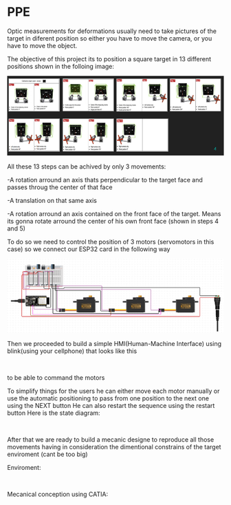 # PPE

Optic measurements for deformations usually need to take pictures of the target in diferent position so either you have to move the camera, or you have to move the object.

The objective of this project its to position a square target in 13 different positions shown in the folloing image:

![](Capture.PNG)



All these 13 steps can be achived by only 3 movements:

-A rotation arround an axis thats perpendicular to the target face and passes throug the center of that face

-A translation on that same axis 

-A rotation arround an axis contained on the front face of the target. Means its gonna rotate arround the center of his own front face (shown in steps 4 and 5) 



To do so we need to control the position of 3 motors (servomotors in this case) so we connect our ESP32 card in the following way 

![](Imagen2.png)



Then we proceeded to build a simple HMI(Human-Machine Interface) using blink(using your cellphone) that looks like this 

![]()

to be able to command the motors

To simplify things for the users he can either move each motor manually or use the automatic positioning to pass from one position to the next one using the NEXT button
He can also restart the sequence using the restart button 
Here is the state diagram:

![]()

After that we are ready to build a mecanic designe to reproduce all those movements having in consideration the dimentional constrains of the target enviroment (cant be too big)

Enviroment:

![]()

Mecanical conception using CATIA:

![]()



